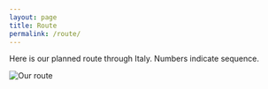 ```yaml
---
layout: page
title: Route
permalink: /route/
---
```


Here is our planned route through Italy. Numbers indicate sequence.

![Our route](https://farm1.staticflickr.com/827/41853475061_fe55e763cf_b.jpg)
